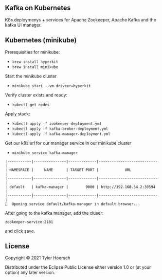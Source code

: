 ## Kafka on Kubernetes

K8s deploymenys + services for Apache Zookeeper, Apache Kafka and the kafka UI manager.

## Kubernetes (minikube)

Prerequisities for minikube:
* `brew install hyperkit`
* `brew install minikube`

Start the minikube cluster
* `minikube start --vm-driveer=hyperkit`

Verify cluster exists and ready:
* `kubectl get nodes`

Apply stack:
* `kubectl apply -f zookeeper-deployment.yml`
* `kubectl apply -f kafka-broker-deployment.yml`
* `kubectl apply -f kafka-manager-deployment.yml`

Get our k8s url for our manager service in our minikube cluster
* `minikube service kafka-manager`

```
|-----------|---------------|-------------|---------------------------|
| NAMESPACE |     NAME      | TARGET PORT |            URL            |
|-----------|---------------|-------------|---------------------------|
| default   | kafka-manager |        9000 | http://192.168.64.2:30594 |
|-----------|---------------|-------------|---------------------------|
🎉  Opening service default/kafka-manager in default browser...
```

After going to the kafka manager, add the cluser:

`zookeeper-service:2181`

and click save.

## License

Copyright © 2021 Tyler Hoersch

Distributed under the Eclipse Public License either version 1.0 or (at
your option) any later version.